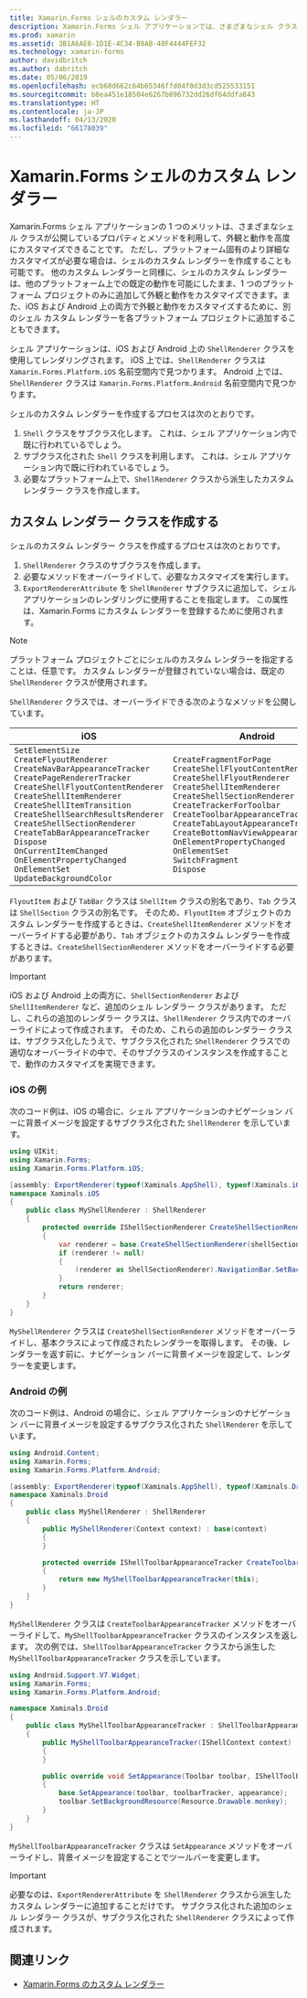 ```yaml
---
title: Xamarin.Forms シェルのカスタム レンダラー
description: Xamarin.Forms シェル アプリケーションでは、さまざまなシェル クラスが公開しているプロパティとメソッドを利用して、高度なカスタマイズが可能です。 ただし、プラットフォーム固有のより詳細なカスタマイズが必要な場合は、シェルのカスタム レンダラーを作成することも可能です。
ms.prod: xamarin
ms.assetid: 3B1A6AE8-1D1E-4C34-B9AB-48F4444FEF32
ms.technology: xamarin-forms
author: davidbritch
ms.author: dabritch
ms.date: 05/06/2019
ms.openlocfilehash: ecb68d662c64b65346ffd04f0d3d3cd525533151
ms.sourcegitcommit: b0ea451e18504e6267b896732dd26df64ddfa843
ms.translationtype: HT
ms.contentlocale: ja-JP
ms.lasthandoff: 04/13/2020
ms.locfileid: "66178039"
---
```

# <a name="xamarinforms-shell-custom-renderers"></a>Xamarin.Forms シェルのカスタム レンダラー

Xamarin.Forms シェル アプリケーションの 1 つのメリットは、さまざまなシェル クラスが公開しているプロパティとメソッドを利用して、外観と動作を高度にカスタマイズできることです。 ただし、プラットフォーム固有のより詳細なカスタマイズが必要な場合は、シェルのカスタム レンダラーを作成することも可能です。 他のカスタム レンダラーと同様に、シェルのカスタム レンダラーは、他のプラットフォーム上での既定の動作を可能にしたまま、1 つのプラットフォーム プロジェクトのみに追加して外観と動作をカスタマイズできます。また、iOS および Android 上の両方で外観と動作をカスタマイズするために、別のシェル カスタム レンダラーを各プラットフォーム プロジェクトに追加することもできます。

シェル アプリケーションは、iOS および Android 上の `ShellRenderer` クラスを使用してレンダリングされます。 iOS 上では、`ShellRenderer` クラスは `Xamarin.Forms.Platform.iOS` 名前空間内で見つかります。 Android 上では、`ShellRenderer` クラスは `Xamarin.Forms.Platform.Android` 名前空間内で見つかります。

シェルのカスタム レンダラーを作成するプロセスは次のとおりです。

1. `Shell` クラスをサブクラス化します。 これは、シェル アプリケーション内で既に行われているでしょう。
1. サブクラス化された `Shell` クラスを利用します。 これは、シェル アプリケーション内で既に行われているでしょう。
1. 必要なプラットフォーム上で、`ShellRenderer` クラスから派生したカスタム レンダラー クラスを作成します。

## <a name="create-a-custom-renderer-class"></a>カスタム レンダラー クラスを作成する

シェルのカスタム レンダラー クラスを作成するプロセスは次のとおりです。

1. `ShellRenderer` クラスのサブクラスを作成します。
1. 必要なメソッドをオーバーライドして、必要なカスタマイズを実行します。
1. `ExportRendererAttribute` を `ShellRenderer` サブクラスに追加して、シェル アプリケーションのレンダリングに使用することを指定します。 この属性は、Xamarin.Forms にカスタム レンダラーを登録するために使用されます。

> [!NOTE]
> プラットフォーム プロジェクトごとにシェルのカスタム レンダラーを指定することは、任意です。 カスタム レンダラーが登録されていない場合は、既定の `ShellRenderer` クラスが使用されます。

`ShellRenderer` クラスでは、オーバーライドできる次のようなメソッドを公開しています。

| iOS | Android |
| --- | --- |
| `SetElementSize`<br />`CreateFlyoutRenderer`<br />`CreateNavBarAppearanceTracker`<br />`CreatePageRendererTracker`<br />`CreateShellFlyoutContentRenderer`<br />`CreateShellItemRenderer`<br />`CreateShellItemTransition`<br />`CreateShellSearchResultsRenderer`<br />`CreateShellSectionRenderer`<br />`CreateTabBarAppearanceTracker`<br />`Dispose`<br />`OnCurrentItemChanged`<br />`OnElementPropertyChanged`<br />`OnElementSet`<br />`UpdateBackgroundColor` | `CreateFragmentForPage`<br />`CreateShellFlyoutContentRenderer`<br />`CreateShellFlyoutRenderer`<br />`CreateShellItemRenderer`<br />`CreateShellSectionRenderer`<br />`CreateTrackerForToolbar`<br />`CreateToolbarAppearanceTracker`<br />`CreateTabLayoutAppearanceTracker`<br />`CreateBottomNavViewAppearanceTracker`<br />`OnElementPropertyChanged`<br />`OnElementSet`<br />`SwitchFragment`<br />`Dispose` |

`FlyoutItem` および `TabBar` クラスは `ShellItem` クラスの別名であり、`Tab` クラスは `ShellSection` クラスの別名です。 そのため、`FlyoutItem` オブジェクトのカスタム レンダラーを作成するときは、`CreateShellItemRenderer` メソッドをオーバーライドする必要があり、`Tab` オブジェクトのカスタム レンダラーを作成するときは、`CreateShellSectionRenderer` メソッドをオーバーライドする必要があります。

> [!IMPORTANT]
> iOS および Android 上の両方に、`ShellSectionRenderer` および `ShellItemRenderer` など、追加のシェル レンダラー クラスがあります。 ただし、これらの追加のレンダラー クラスは、`ShellRenderer` クラス内でのオーバーライドによって作成されます。 そのため、これらの追加のレンダラー クラスは、サブクラス化したうえで、サブクラス化された `ShellRenderer` クラスでの適切なオーバーライドの中で、そのサブクラスのインスタンスを作成することで、動作のカスタマイズを実現できます。

### <a name="ios-example"></a>iOS の例

次のコード例は、iOS の場合に、シェル アプリケーションのナビゲーション バーに背景イメージを設定するサブクラス化された `ShellRenderer` を示しています。

```csharp
using UIKit;
using Xamarin.Forms;
using Xamarin.Forms.Platform.iOS;

[assembly: ExportRenderer(typeof(Xaminals.AppShell), typeof(Xaminals.iOS.MyShellRenderer))]
namespace Xaminals.iOS
{
    public class MyShellRenderer : ShellRenderer
    {
        protected override IShellSectionRenderer CreateShellSectionRenderer(ShellSection shellSection)
        {
            var renderer = base.CreateShellSectionRenderer(shellSection);
            if (renderer != null)
            {
                (renderer as ShellSectionRenderer).NavigationBar.SetBackgroundImage(UIImage.FromFile("monkey.png"), UIBarMetrics.Default);
            }
            return renderer;
        }
    }
}
```

`MyShellRenderer` クラスは `CreateShellSectionRenderer` メソッドをオーバーライドし、基本クラスによって作成されたレンダラーを取得します。 その後、レンダラーを返す前に、ナビゲーション バーに背景イメージを設定して、レンダラーを変更します。

### <a name="android-example"></a>Android の例

次のコード例は、Android の場合に、シェル アプリケーションのナビゲーション バーに背景イメージを設定するサブクラス化された `ShellRenderer` を示しています。

```csharp
using Android.Content;
using Xamarin.Forms;
using Xamarin.Forms.Platform.Android;

[assembly: ExportRenderer(typeof(Xaminals.AppShell), typeof(Xaminals.Droid.MyShellRenderer))]
namespace Xaminals.Droid
{
    public class MyShellRenderer : ShellRenderer
    {
        public MyShellRenderer(Context context) : base(context)
        {
        }

        protected override IShellToolbarAppearanceTracker CreateToolbarAppearanceTracker()
        {
            return new MyShellToolbarAppearanceTracker(this);
        }
    }
}
```

`MyShellRenderer` クラスは `CreateToolbarAppearanceTracker` メソッドをオーバーライドして、`MyShellToolbarAppearanceTracker` クラスのインスタンスを返します。 次の例では、`ShellToolbarAppearanceTracker` クラスから派生した `MyShellToolbarAppearanceTracker` クラスを示しています。

```csharp
using Android.Support.V7.Widget;
using Xamarin.Forms;
using Xamarin.Forms.Platform.Android;

namespace Xaminals.Droid
{
    public class MyShellToolbarAppearanceTracker : ShellToolbarAppearanceTracker
    {
        public MyShellToolbarAppearanceTracker(IShellContext context) : base(context)
        {
        }

        public override void SetAppearance(Toolbar toolbar, IShellToolbarTracker toolbarTracker, ShellAppearance appearance)
        {
            base.SetAppearance(toolbar, toolbarTracker, appearance);
            toolbar.SetBackgroundResource(Resource.Drawable.monkey);
        }
    }
}
```

`MyShellToolbarAppearanceTracker` クラスは `SetAppearance` メソッドをオーバーライドし、背景イメージを設定することでツールバーを変更します。

> [!IMPORTANT]
> 必要なのは、`ExportRendererAttribute` を `ShellRenderer` クラスから派生したカスタム レンダラーに追加することだけです。 サブクラス化された追加のシェル レンダラー クラスが、サブクラス化された `ShellRenderer` クラスによって作成されます。

## <a name="related-links"></a>関連リンク

- [Xamarin.Forms のカスタム レンダラー](~/xamarin-forms/app-fundamentals/custom-renderer/index.md)
